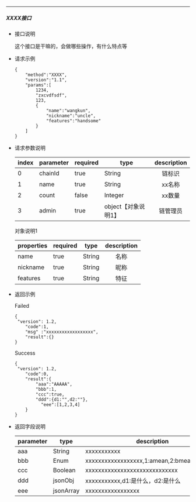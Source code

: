 ---

##### XXXX接口

* 接口说明

  这个接口是干嘛的，会做哪些操作，有什么特点等

* 请求示例

  ```
  {
      "method":"XXXX",
      "version":"1.1",
      "params":[
          1234,
          "zxcvdfsdf",
          123,
          {
              "name":"wangkun",
              "nickname":"uncle",
              "features":"handsome"
          }
      ]
  }
  ```

* 请求参数说明

  | index | parameter | required | type    | description |
  | ----- | --------- | -------- | ------- | :---------: |
  | 0     | chainId   | true     | String  |   链标识    |
  | 1     | name      | true     | String  |   xx名称    |
  | 2     | count     | false    | Integer |   xx数量    |
  | 3     | admin     | true     | object【对象说明1】  |  链管理员   |
  对象说明1
  
  | properties | required | type   | description |
  | ---------- | -------- | ------ | :---------: |
  | name       | true     | String |    名称     |
  | nickname   | true     | String |    昵称     |
  | features   | true     | String |    特征     |

    

* 返回示例

  Failed

  ```
  {
   "version": 1.2,
      "code":1,
      "msg" :"xxxxxxxxxxxxxxxxxx",
      "result":{}
  }
  ```

  Success

  ```
  {
   "version": 1.2,
      "code":0,
      "result":{
          "aaa":"AAAAA",
          "bbb":1,
          "ccc":true,
          "ddd":{d1:"",d2:""},
        	"eee":[1,2,3,4]
      }
  }
  ```

* 返回字段说明

  | parameter | type      | description                                |
  | --------- | --------- | ------------------------------------------ |
  | aaa       | String    | xxxxxxxxxxx                                |
  | bbb       | Enum      | xxxxxxxxxxxxxxxxxx,1:amean,2:bmean,3:cmean |
  | ccc       | Boolean   | xxxxxxxxxxxxxxxxxxxxxxxxxxxxx              |
  | ddd       | jsonObj   | xxxxxxxxxxx,d1:是什么，d2:是什么           |
  | eee       | jsonArray | xxxxxxxxxxxxxxxxx                          |
